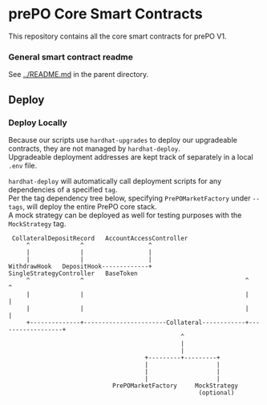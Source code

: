 # prePO Core Smart Contracts

This repository contains all the core smart contracts for prePO V1.

### General smart contract readme

See [../README.md](../README.md) in the parent directory.

## Deploy

### Deploy Locally

Because our scripts use `hardhat-upgrades` to deploy our upgradeable contracts, they are not managed by `hardhat-deploy`.  
Upgradeable deployment addresses are kept track of separately in a local `.env` file.

`hardhat-deploy` will automatically call deployment scripts for any dependencies of a specified `tag`.  
Per the tag dependency tree below, specifying `PrePOMarketFactory` under `--tags`, will deploy the entire PrePO core stack.  
A mock strategy can be deployed as well for testing purposes with the `MockStrategy` tag.

     CollateralDepositRecord   AccountAccessController
         ^              ^                  ^
         |              |                  |
         |              |                  |
    WithdrawHook   DepositHook-------------+              SingleStrategyController   BaseToken
         ^              ^                                             ^                  ^
         |              |                                             |                  |
         |              |                                             |                  |
         +--------------+-----------------------Collateral------------+------------------+
                                                    ^
                                                    |
                                                    |
                                          +---------+---------+
                                          |                   |
                                          |                   |
                                          |                   |
                                 PrePOMarketFactory     MockStrategy
                                                         (optional)